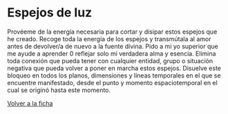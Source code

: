 # Espejos de luz

Provéeme de la energía necesaria para cortar y disipar estos espejos que he creado. Recoge toda la energía de los espejos y transmútala al amor antes de devolver/a de nuevo a la fuente divina. Pido a mi yo superior que me ayude a aprender 0 reflejar solo mi verdadera alma y esencia. Elimina toda conexión que pueda tener con cualquier entidad, grupo o situación negativa que pueda volver a poner en marcha estos espejos. Disuelve este bloqueo en todos los planos, dimensiones y líneas temporales en el que se encuentre manifestado, desde el punto y momento espaciotemporal en el cual se originó hasta este momento.

[Volver a la ficha](../ficha.md)
